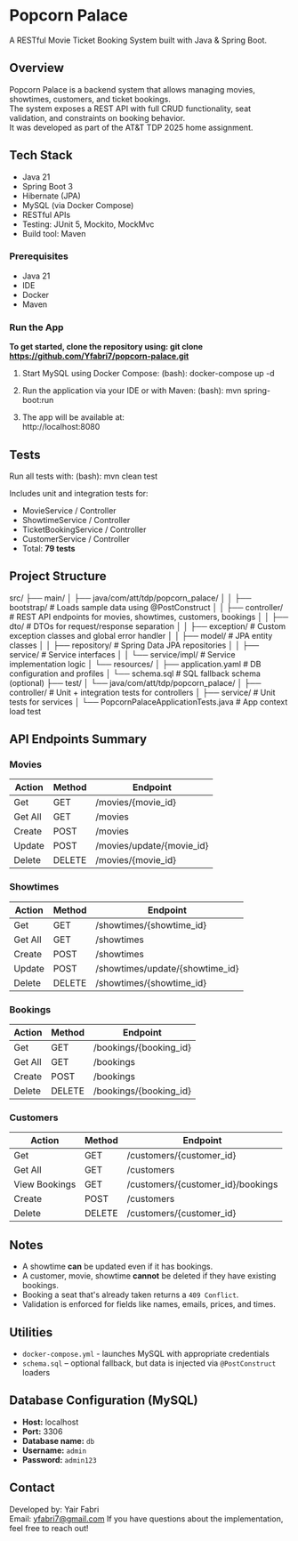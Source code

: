 # Popcorn Palace
A RESTful Movie Ticket Booking System built with Java & Spring Boot.

## Overview  
Popcorn Palace is a backend system that allows managing movies, showtimes, customers, and ticket bookings.  
The system exposes a REST API with full CRUD functionality, seat validation, and constraints on booking behavior.  
It was developed as part of the AT&T TDP 2025 home assignment.

## Tech Stack  
- Java 21  
- Spring Boot 3  
- Hibernate (JPA)  
- MySQL (via Docker Compose)  
- RESTful APIs  
- Testing: JUnit 5, Mockito, MockMvc  
- Build tool: Maven 

### Prerequisites  
- Java 21
- IDE   
- Docker
- Maven

### Run the App
**To get started, clone the repository using: git clone https://github.com/Yfabri7/popcorn-palace.git**
1. Start MySQL using Docker Compose:
   (bash):
   docker-compose up -d 

3. Run the application via your IDE or with Maven:
   (bash):
   mvn spring-boot:run

4. The app will be available at:  
   http://localhost:8080

## Tests
Run all tests with:
(bash):
mvn clean test

Includes unit and integration tests for:
- MovieService / Controller  
- ShowtimeService / Controller  
- TicketBookingService / Controller  
- CustomerService / Controller  
- Total: **79 tests**

## Project Structure
src/
├── main/
│   ├── java/com/att/tdp/popcorn_palace/
│   │   ├── bootstrap/              # Loads sample data using @PostConstruct
│   │   ├── controller/             # REST API endpoints for movies, showtimes, customers, bookings
│   │   ├── dto/                    # DTOs for request/response separation
│   │   ├── exception/              # Custom exception classes and global error handler
│   │   ├── model/                  # JPA entity classes
│   │   ├── repository/             # Spring Data JPA repositories
│   │   ├── service/                # Service interfaces
│   │   └── service/impl/           # Service implementation logic
│   └── resources/
│       ├── application.yaml        # DB configuration and profiles
│       └── schema.sql              # SQL fallback schema (optional)
├── test/
│   └── java/com/att/tdp/popcorn_palace/
│       ├── controller/             # Unit + integration tests for controllers
│       ├── service/                # Unit tests for services
│       └── PopcornPalaceApplicationTests.java # App context load test

## API Endpoints Summary

### Movies
| Action   | Method | Endpoint                  |
|----------|--------|---------------------------|
| Get      | GET    | /movies/{movie_id}        |
| Get All  | GET    | /movies                   |
| Create   | POST   | /movies                   |
| Update   | POST   | /movies/update/{movie_id} |
| Delete   | DELETE | /movies/{movie_id}        |

### Showtimes
| Action   | Method | Endpoint                        |
|----------|--------|---------------------------------|
| Get      | GET    | /showtimes/{showtime_id}        |
| Get All  | GET    | /showtimes                      |
| Create   | POST   | /showtimes                      |
| Update   | POST   | /showtimes/update/{showtime_id} |
| Delete   | DELETE | /showtimes/{showtime_id}        |

### Bookings
| Action   | Method | Endpoint               |
|----------|--------|------------------------|
| Get      | GET    | /bookings/{booking_id} |
| Get All  | GET    | /bookings              |
| Create   | POST   | /bookings              |
| Delete   | DELETE | /bookings/{booking_id} |

### Customers
| Action         | Method | Endpoint                          |
|----------------|--------|-----------------------------------|
| Get            | GET    | /customers/{customer_id}          |
| Get All        | GET    | /customers                        |
| View Bookings  | GET    | /customers/{customer_id}/bookings |
| Create         | POST   | /customers                        |
| Delete         | DELETE | /customers/{customer_id}          |

## Notes
- A showtime **can** be updated even if it has bookings.
- A customer, movie, showtime **cannot** be deleted if they have existing bookings.
- Booking a seat that's already taken returns a `409 Conflict`.
- Validation is enforced for fields like names, emails, prices, and times.

## Utilities
- `docker-compose.yml` - launches MySQL with appropriate credentials
- `schema.sql` – optional fallback, but data is injected via `@PostConstruct` loaders

## Database Configuration (MySQL)
- **Host:** localhost  
- **Port:** 3306  
- **Database name:** `db`  
- **Username:** `admin`  
- **Password:** `admin123` 

## Contact
Developed by: Yair Fabri  
Email: yfabri7@gmail.com
If you have questions about the implementation, feel free to reach out!
